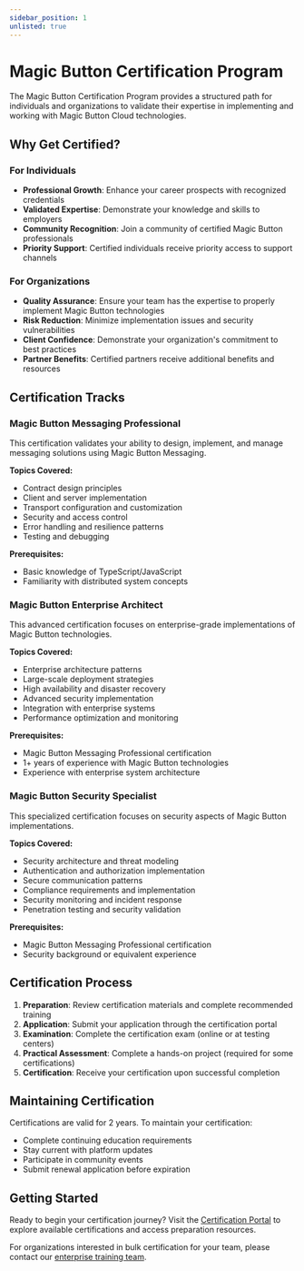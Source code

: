 ```yaml
---
sidebar_position: 1
unlisted: true
---
```


# Magic Button Certification Program

The Magic Button Certification Program provides a structured path for individuals and organizations to validate their expertise in implementing and working with Magic Button Cloud technologies.

## Why Get Certified?

### For Individuals

- **Professional Growth**: Enhance your career prospects with recognized credentials
- **Validated Expertise**: Demonstrate your knowledge and skills to employers
- **Community Recognition**: Join a community of certified Magic Button professionals
- **Priority Support**: Certified individuals receive priority access to support channels

### For Organizations

- **Quality Assurance**: Ensure your team has the expertise to properly implement Magic Button technologies
- **Risk Reduction**: Minimize implementation issues and security vulnerabilities
- **Client Confidence**: Demonstrate your organization's commitment to best practices
- **Partner Benefits**: Certified partners receive additional benefits and resources

## Certification Tracks

### Magic Button Messaging Professional

This certification validates your ability to design, implement, and manage messaging solutions using Magic Button Messaging.

**Topics Covered:**
- Contract design principles
- Client and server implementation
- Transport configuration and customization
- Security and access control
- Error handling and resilience patterns
- Testing and debugging

**Prerequisites:**
- Basic knowledge of TypeScript/JavaScript
- Familiarity with distributed system concepts

### Magic Button Enterprise Architect

This advanced certification focuses on enterprise-grade implementations of Magic Button technologies.

**Topics Covered:**
- Enterprise architecture patterns
- Large-scale deployment strategies
- High availability and disaster recovery
- Advanced security implementation
- Integration with enterprise systems
- Performance optimization and monitoring

**Prerequisites:**
- Magic Button Messaging Professional certification
- 1+ years of experience with Magic Button technologies
- Experience with enterprise system architecture

### Magic Button Security Specialist

This specialized certification focuses on security aspects of Magic Button implementations.

**Topics Covered:**
- Security architecture and threat modeling
- Authentication and authorization implementation
- Secure communication patterns
- Compliance requirements and implementation
- Security monitoring and incident response
- Penetration testing and security validation

**Prerequisites:**
- Magic Button Messaging Professional certification
- Security background or equivalent experience

## Certification Process

1. **Preparation**: Review certification materials and complete recommended training
2. **Application**: Submit your application through the certification portal
3. **Examination**: Complete the certification exam (online or at testing centers)
4. **Practical Assessment**: Complete a hands-on project (required for some certifications)
5. **Certification**: Receive your certification upon successful completion

## Maintaining Certification

Certifications are valid for 2 years. To maintain your certification:

- Complete continuing education requirements
- Stay current with platform updates
- Participate in community events
- Submit renewal application before expiration

## Getting Started

Ready to begin your certification journey? Visit the [Certification Portal](https://certification.magicbutton.cloud) to explore available certifications and access preparation resources.

For organizations interested in bulk certification for your team, please contact our [enterprise training team](mailto:training@magicbutton.cloud).